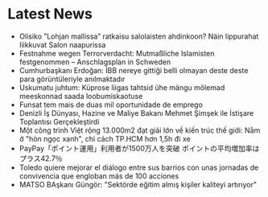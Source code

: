 # Latest News
-  Olisiko ”Lohjan mallissa” ratkaisu salolaisten ahdinkoon? Näin lippurahat liikkuvat Salon naapurissa
-  Festnahme wegen Terrorverdacht: Mutmaßliche Islamisten festgenommen – Anschlagsplan in Schweden
-  Cumhurbaşkanı Erdoğan: İBB nereye gittiği belli olmayan deste deste para görüntüleriyle anılmaktadır
-  Uskumatu juhtum: Küprose liigas tahtsid ühe mängu mõlemad meeskonnad saada loobumiskaotuse
-  Funsat tem mais de duas mil oportunidade de emprego
-  Denizli İş Dünyası, Hazine ve Maliye Bakanı Mehmet Şimşek ile İstişare Toplantısı Gerçekleştirdi
-  Một công trình Việt rộng 13.000m2 đạt giải lớn về kiến trúc thế giới: Nằm ở "hòn ngọc xanh", chỉ cách TP.HCM hơn 1,5h đi xe
-  PayPay「ポイント運用」利用者が1500万人を突破 ポイントの平均増加率はプラス42.7％
-  Toledo quiere mejorar el diálogo entre sus barrios con unas jornadas de convivencia que engloban más de 100 acciones
-  MATSO BAşkanı Güngör: "Sektörde eğitim almış kişiler kaliteyi artırıyor"
